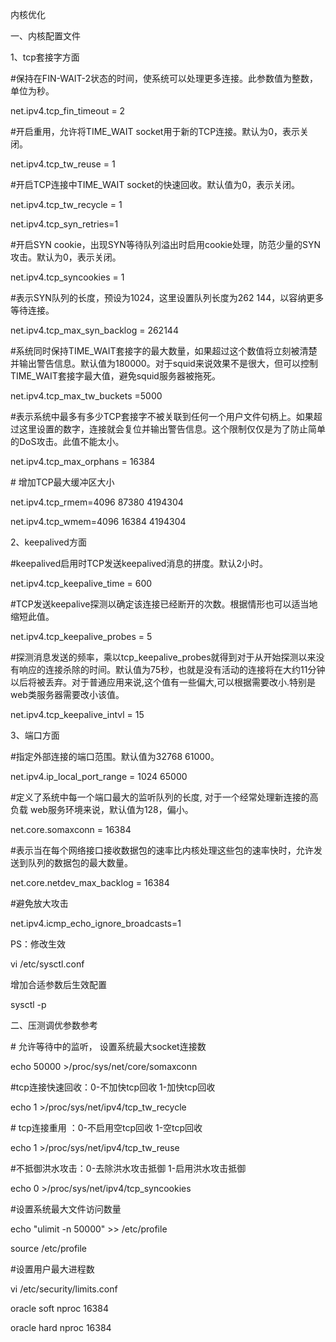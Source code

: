 内核优化

一、内核配置文件

1、tcp套接字方面

\#保持在FIN-WAIT-2状态的时间，使系统可以处理更多连接。此参数值为整数，单位为秒。

net.ipv4.tcp_fin_timeout = 2

\#开启重用，允许将TIME_WAIT socket用于新的TCP连接。默认为0，表示关闭。

net.ipv4.tcp_tw_reuse = 1

\#开启TCP连接中TIME_WAIT socket的快速回收。默认值为0，表示关闭。

net.ipv4.tcp_tw_recycle = 1

net.ipv4.tcp_syn_retries=1

\#开启SYN
cookie，出现SYN等待队列溢出时启用cookie处理，防范少量的SYN攻击。默认为0，表示关闭。

net.ipv4.tcp_syncookies = 1

\#表示SYN队列的长度，预设为1024，这里设置队列长度为262 144，以容纳更多等待连接。

net.ipv4.tcp_max_syn_backlog = 262144

\#系统同时保持TIME_WAIT套接字的最大数量，如果超过这个数值将立刻被清楚并输出警告信息。默认值为180000。对于squid来说效果不是很大，但可以控制TIME_WAIT套接字最大值，避免squid服务器被拖死。

net.ipv4.tcp_max_tw_buckets =5000

\#表示系统中最多有多少TCP套接字不被关联到任何一个用户文件句柄上。如果超过这里设置的数字，连接就会复位并输出警告信息。这个限制仅仅是为了防止简单的DoS攻击。此值不能太小。

net.ipv4.tcp_max_orphans = 16384

\# 增加TCP最大缓冲区大小

net.ipv4.tcp_rmem=4096 87380 4194304

net.ipv4.tcp_wmem=4096 16384 4194304

2、keepalived方面

\#keepalived启用时TCP发送keepalived消息的拼度。默认2小时。

net.ipv4.tcp_keepalive_time = 600

\#TCP发送keepalive探测以确定该连接已经断开的次数。根据情形也可以适当地缩短此值。

net.ipv4.tcp_keepalive_probes = 5

\#探测消息发送的频率，乘以tcp_keepalive_probes就得到对于从开始探测以来没有响应的连接杀除的时间。默认值为75秒，也就是没有活动的连接将在大约11分钟以后将被丢弃。对于普通应用来说,这个值有一些偏大,可以根据需要改小.特别是web类服务器需要改小该值。

net.ipv4.tcp_keepalive_intvl = 15

3、端口方面

\#指定外部连接的端口范围。默认值为32768 61000。

net.ipv4.ip_local_port_range = 1024 65000

\#定义了系统中每一个端口最大的监听队列的长度, 对于一个经常处理新连接的高负载
web服务环境来说，默认值为128，偏小。

net.core.somaxconn = 16384

\#表示当在每个网络接口接收数据包的速率比内核处理这些包的速率快时，允许发送到队列的数据包的最大数量。

net.core.netdev_max_backlog = 16384

\#避免放大攻击

net.ipv4.icmp_echo_ignore_broadcasts=1

PS：修改生效

vi /etc/sysctl.conf

增加合适参数后生效配置

sysctl -p

二、压测调优参数参考

\# 允许等待中的监听， 设置系统最大socket连接数

echo 50000 \>/proc/sys/net/core/somaxconn

\#tcp连接快速回收：0-不加快tcp回收 1-加快tcp回收

echo 1 \>/proc/sys/net/ipv4/tcp_tw_recycle

\# tcp连接重用 ：0-不启用空tcp回收 1-空tcp回收

echo 1 \>/proc/sys/net/ipv4/tcp_tw_reuse

\#不抵御洪水攻击：0-去除洪水攻击抵御 1-启用洪水攻击抵御

echo 0 \>/proc/sys/net/ipv4/tcp_syncookies

\#设置系统最大文件访问数量

echo "ulimit -n 50000" \>\> /etc/profile

source /etc/profile

\#设置用户最大进程数

vi /etc/security/limits.conf

oracle soft nproc 16384

oracle hard nproc 16384
